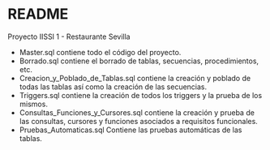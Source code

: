 # README #

Proyecto IISSI 1 - Restaurante Sevilla

- Master.sql contiene todo el código del proyecto.
- Borrado.sql contiene el borrado de tablas, secuencias, procedimientos, etc.
- Creacion_y_Poblado_de_Tablas.sql contiene la creación y poblado de todas las tablas así como la creación de las secuencias.
- Triggers.sql contiene la creación de todos los triggers y la prueba de los mismos.
- Consultas_Funciones_y_Cursores.sql contiene la creación y prueba de las consultas, cursores y funciones asociados a requisitos funcionales.
- Pruebas_Automaticas.sql Contiene las pruebas automáticas de las tablas.
